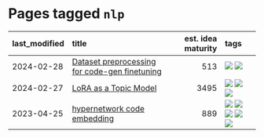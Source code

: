 # Pages tagged `nlp`

|last_modified|title|est. idea maturity|tags
|:---|:---|---:|:---|
|2024-02-28|[Dataset preprocessing for code-gen finetuning](../codegen_preprocessing.md)|513|[![](https://img.shields.io/badge/tag-experimental-32d44f)](../tags/experimental.md) [![](https://img.shields.io/badge/tag-nlp-99b5f2)](../tags/nlp.md)|
|2024-02-27|[LoRA as a Topic Model](../lora_lda.md)|3495|[![](https://img.shields.io/badge/tag-experimental-32d44f)](../tags/experimental.md) [![](https://img.shields.io/badge/tag-finetuning-cdef47)](../tags/finetuning.md) [![](https://img.shields.io/badge/tag-nlp-99b5f2)](../tags/nlp.md)|
|2023-04-25|[hypernetwork code embedding](../hypernetwork_embedding_for_code.md)|889|[![](https://img.shields.io/badge/tag-embeddings-c34d1)](../tags/embeddings.md) [![](https://img.shields.io/badge/tag-llm-f59257)](../tags/llm.md) [![](https://img.shields.io/badge/tag-machinelearning-87ec15)](../tags/machinelearning.md) [![](https://img.shields.io/badge/tag-models-539c8)](../tags/models.md) [![](https://img.shields.io/badge/tag-nlp-99b5f2)](../tags/nlp.md)|